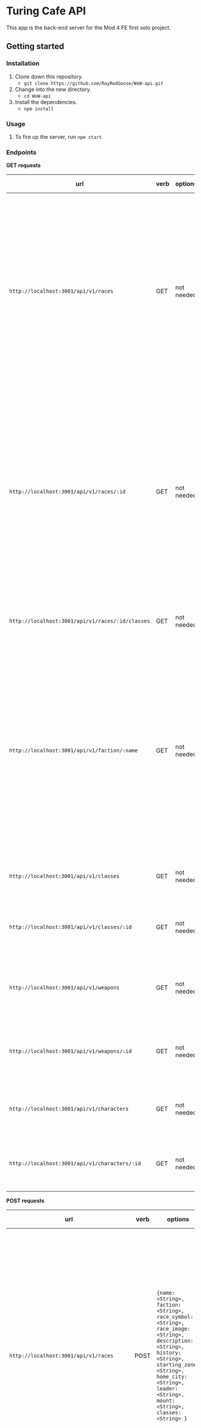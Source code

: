 # Turing Cafe API

This app is the back-end server for the Mod 4 FE first solo project.

## Getting started

### Installation

1. Clone down this repository.
    - `git clone https://github.com/RayRedGoose/WoW-api.git`
2. Change into the new directory.
    - `cd WoW-api`
3. Install the dependencies.
    - `npm install`

### Usage

1. To fire up the server, run `npm start`.

### Endpoints

**GET requests**

| url | verb | options | sample response |
| ----|------|---------|---------------- |
| `http://localhost:3001/api/v1/races` | GET | not needed | Array of all existing races: `[{ id: 101, name: "Human", race_symbol: "human-symbol-image.jpg", faction: "alliance", race_image: "human.jpg", description: "Recent discoveries have shown that humans are descended from...", history: "After centuries of peace, the increasingly independent...", starting_zone: "Elwynn Forest", home_city: "Stormwind City", leader: "Anduin Wrynn", mount: "Horse", classes: "[10, 11, 18]"}]` |
| `http://localhost:3001/api/v1/races/:id` | GET | not needed | Single race object with matching id: `{ id: 101, name: "Human", race_symbol: "human-symbol-image.jpg", faction: "alliance", race_image: "human.jpg", description: "Recent discoveries have shown that humans are descended from...", history: "After centuries of peace, the increasingly independent...", starting_zone: "Elwynn Forest", home_city: "Stormwind City", leader: "Anduin Wrynn", mount: "Horse", classes: "[10, 11, 12]"}` |
| `http://localhost:3001/api/v1/races/:id/classes` | GET | not needed | Array of all allowed classes for chosen race: `[{ id: 18, name: "Death Knight", symbol: "icon-deathknight.png" }]` |
| `http://localhost:3001/api/v1/faction/:name` | GET | not needed | Array of all races for chosen faction: `[{ id: 101, name: "Human", race_symbol: "human-symbol-image.jpg", faction: "alliance", race_image: "human.jpg", description: "Recent discoveries have shown that humans are descended from...", history: "After centuries of peace, the increasingly independent...", starting_zone: "Elwynn Forest", home_city: "Stormwind City", leader: "Anduin Wrynn", mount: "Horse", classes: "[10, 11, 18]"}]` |
| `http://localhost:3001/api/v1/classes` | GET | not needed | Array of all existing classes: `[{ id: 18, name: "Death Knight", symbol: "icon-deathknight.png" }]` |
| `http://localhost:3001/api/v1/classes/:id` | GET | not needed | Single class object with matching id: `{ id: 18, name: "Death Knight", symbol: "icon-deathknight.png" }` |
| `http://localhost:3001/api/v1/weapons` | GET | not needed | Array of all existing weapons: `[{ id: 907, name: "Blades of the Fallen Prince", type: "Doubled Swords", damage: 138, class: 18 }]` |
| `http://localhost:3001/api/v1/weapons/:id` | GET | not needed | Single weapon object with matching id: `{ id: 907, name: "Blades of the Fallen Prince", type: "Doubled Swords", damage: 138, class: 18 }` |
| `http://localhost:3001/api/v1/characters` | GET | not needed | Array of all existing characters: `[{ id: 1890, name: "Raderstan", race: 101, className: 18, weapon: 907 }]` |
| `http://localhost:3001/api/v1/characters/:id` | GET | not needed | Single character object with matching id: `{ id: 1890, name: "Raderstan", race: 101, className: 18, weapon: 907 }` |

**POST requests**

| url | verb | options | sample response |
| ----|------|---------|---------------- |
| `http://localhost:3001/api/v1/races` | POST | `{name: <String>, faction: <String>, race_symbol: <String>, race_image: <String>, description: <String>, history: <String>, starting_zone: <String>, home_city: <String>, leader: <String>, mount: <String>, classes: <String> }` | New race: `{ id: 122, name: "Vulpera", race_symbol: "vulpera-symbol-image.jpg", faction: "horde", race_image: "vulpera.jpg", description: "Clever and resourceful, the vulpera have survived amidst the harsh desert of Vol'dun for...", history: "The vulpera have lived in Vol'dun as free traders and merchants for countless generations. For much of that time,...", starting_zone: "Vol'dun", home_city: "Vulpera Hideaway", leader: "Kiro", mount: "Caravan Hyena", classes: "[12, 16]"}` |
| `http://localhost:3001/api/v1/characters` | POST | `{name: <String>, race_id: <Number>, class_id: <Number>, weapon_id: <Number>}` | New character: `{ id: 1895, name: "Grom", race: 122, className: 18, weapon: 907 }` |


<!-- | `http://localhost:3001/api/v1/reservations/:id` | DELETE | not needed | Array of all remaining reservations: `[{ id: 18907224, name: 'Christie', date: '8/8', time: '7:00', number: 3 }]` | -->

Note: All of these endpoints will return semantic errors if something is wrong with the request.
